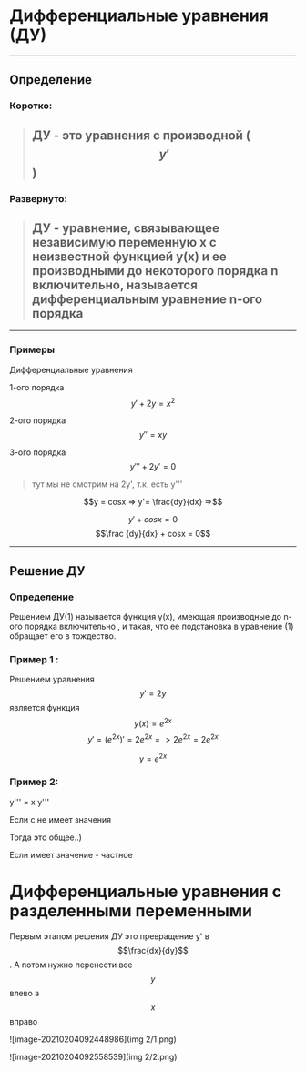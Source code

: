 # Дифференциальные уравнения (ДУ)

----

## Определение

### Коротко:

> ##  ДУ - это уравнения с производной ( $$y'$$ )

### Развернуто:

> ## ДУ - уравнение, связывающее независимую переменную **х** с неизвестной функцией  **y(x)** и ее производными до некоторого порядка **n** включительно, называется дифференциальным уравнение **n-ого** порядка

----

### Примеры

Дифференциальные уравнения

1-ого порядка $$y' + 2y = x^2$$

2-ого порядка $$y'' = xy$$

3-ого порядка $$y''' + 2y' = 0$$

> тут мы не смотрим на 2y', т.к. есть y'''

 $$y = cosx => y'= \frac{dy}{dx} =>$$

 $$y' + cosx = 0$$		$$\frac {dy}{dx} + cosx = 0$$

----

## Решение ДУ

### Определение

Решением ДУ(1) называется функция y(x), имеющая производные до n-ого порядка включительно , и такая, что ее подстановка в уравнение (1) обращает его в тождество. 

### Пример 1 :

Решением уравнения $$y' = 2y$$ является функция $$y(x) = e^{2x}$$
$$y' = (e^{2x})' = 2e^{2x} =>
2e^{2x} = 2e^{2x}$$

$$y = e^{2x}$$

### Пример 2:

y''' = x
y'''


Если с не имеет значения

Тогда это общее..)

Если имеет значение - частное

# Дифференциальные уравнения с разделенными переменными

Первым этапом решения ДУ это превращение y'  в $$\frac{dx}{dy}$$ . А потом нужно перенести все $$y$$ влево а $$x$$ вправо

![image-20210204092448986](img 2/1.png)

![image-20210204092558539](img 2/2.png)
